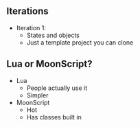 ## Iterations
- Iteration 1:
	- States and objects
	- Just a template project you can clone

## Lua or MoonScript?
- Lua
	- People actually use it
	- Simpler
- MoonScript
	- Hot
	- Has classes built in